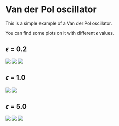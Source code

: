 # Van der Pol oscillator

This is a simple example of a Van der Pol oscillator.

You can find some plots on it with different $\epsilon$ values.

## $\epsilon$ = 0.2
![](./epsilon_0_2_1.png)
![](./epsilon_0_2_2.png)
![](./epsilon_0_2_3.png)

## $\epsilon$ = 1.0
![](./epsilon_1_1.png)
![](./epsilon_1_2.png)

## $\epsilon$ = 5.0
![](./epsilon_5_1.png)
![](./epsilon_5_2.png)
![](./epsilon_5_3.png)

